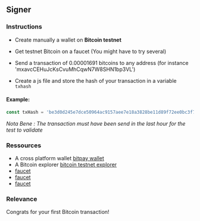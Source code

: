 ## Signer 

### Instructions

- Create manually a wallet on **Bitcoin testnet**

- Get testnet Bitcoin on a faucet (You might have to try several)

- Send a transaction of 0.00001691 bitcoins to any address (for instance 'mxavcCEHuJcKsCvuMhCqwN7W8SHN1bp3VL')
  
- Create a js file and store the hash of your transaction in a variable `txhash`

#### Example:

```js
const txHash = 'be3d0d245e7dce50964ac9157aee7e18a3828be11d89f72ee0bc3f76b526e5bb'
```

*Nota Bene : The transaction must have been send in the last hour for the test to validate*


### Ressources

- A cross platform wallet [bitpay wallet](https://bitpay.com/wallet/)
- A Bitcoin explorer [bitcoin testnet explorer](https://blockstream.info/testnet/)
- [faucet](https://kuttler.eu/en/bitcoin/btc/faucet/)
- [faucet](https://bitcoinfaucet.uo1.net/)
- [faucet](https://testnet-faucet.com/btc-testnet/)

### Relevance

Congrats for your first Bitcoin transaction!